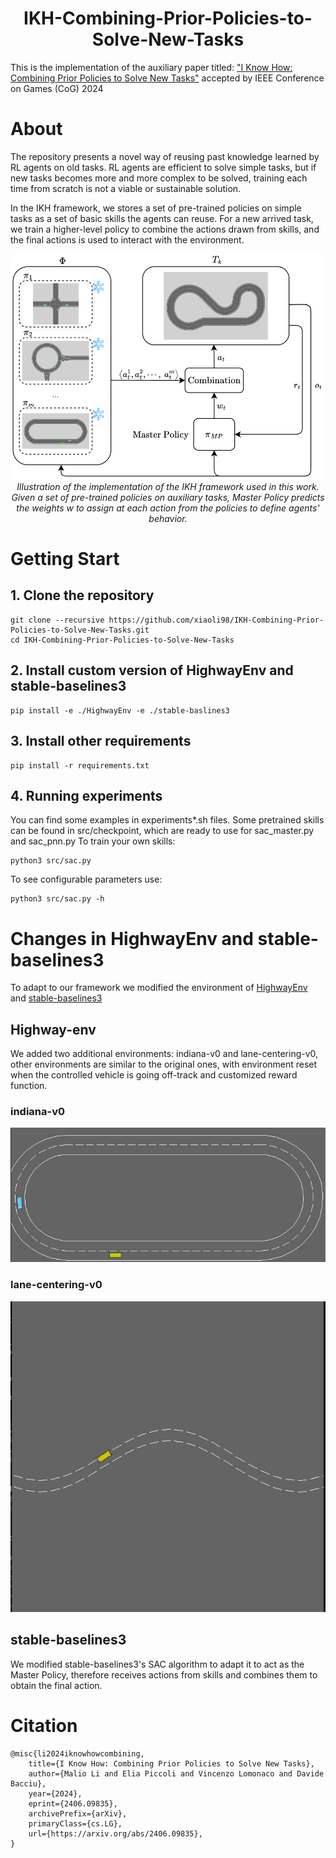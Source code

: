 <div align="center">
  <h1 align="center">IKH-Combining-Prior-Policies-to-Solve-New-Tasks</h1>
</div>

This is the implementation of the auxiliary paper titled: ["I Know How: Combining Prior Policies to Solve New Tasks"](https://arxiv.org/abs/2406.09835) accepted by IEEE Conference on Games (CoG) 2024

# About

The repository presents a novel way of reusing past knowledge learned by RL agents on old tasks. 
RL agents are efficient to solve simple tasks, but if new tasks becomes more and more complex to be solved, training each time from scratch is not a viable or sustainable solution.

In the IKH framework, we stores a set of pre-trained policies on simple tasks as a set of basic skills the agents can reuse. For a new arrived task, we train a higher-level policy to combine the actions drawn from skills, and the final actions is used to interact with the environment.

 <p align="center">
  <img src="images/architecture.png" alt="ikh_architecture" /><br />
  <em>Illustration of the implementation of the IKH framework used in this work. Given a set of pre-trained policies on auxiliary tasks, Master Policy predicts the weights w to assign at each action from the policies to define agents' behavior.</em>
</p>

# Getting Start

## 1. Clone the repository
```shell
git clone --recursive https://github.com/xiaoli98/IKH-Combining-Prior-Policies-to-Solve-New-Tasks.git
cd IKH-Combining-Prior-Policies-to-Solve-New-Tasks
```

## 2. Install custom version of HighwayEnv and stable-baselines3
```shell
pip install -e ./HighwayEnv -e ./stable-baslines3
```

## 3. Install other requirements
```shell
pip install -r requirements.txt
```

## 4. Running experiments
You can find some examples in experiments*.sh files. 
Some pretrained skills can be found in src/checkpoint, which are ready to use for sac_master.py and sac_pnn.py
To train your own skills:
```shell
python3 src/sac.py
```

To see configurable parameters use:
```shell
python3 src/sac.py -h
```


# Changes in HighwayEnv and stable-baselines3
To adapt to our framework we modified the environment of [HighwayEnv](https://github.com/Farama-Foundation/HighwayEnv) and [stable-baselines3](https://github.com/DLR-RM/stable-baselines3)

## Highway-env
We added two additional environments: indiana-v0 and lane-centering-v0, other environments are similar to the original ones, with environment reset when the controlled vehicle is going off-track and customized reward function.
### indiana-v0
 <p align="center">
  <img src="images/indiana.png" alt="indiana-v0" /><br />
</p>

### lane-centering-v0
 <p align="center">
  <img src="images/lane_centering.png" alt="indiana-v0" /><br />
</p>

## stable-baselines3
We modified stable-baselines3's SAC algorithm to adapt it to act as the Master Policy, therefore receives actions from skills and combines them to obtain the final action.

# Citation
```
@misc{li2024iknowhowcombining,
    title={I Know How: Combining Prior Policies to Solve New Tasks}, 
    author={Malio Li and Elia Piccoli and Vincenzo Lomonaco and Davide Bacciu},
    year={2024},
    eprint={2406.09835},
    archivePrefix={arXiv},
    primaryClass={cs.LG},
    url={https://arxiv.org/abs/2406.09835}, 
}
```
